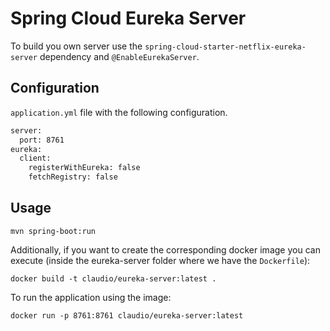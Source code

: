 # Spring Cloud Eureka Server

To build you own server use the ```spring-cloud-starter-netflix-eureka-server``` dependency and ```@EnableEurekaServer```.

## Configuration

```application.yml``` file with the following configuration.
```bash
server:
  port: 8761
eureka:
  client:
    registerWithEureka: false
    fetchRegistry: false
```

## Usage

```
mvn spring-boot:run
```

Additionally, if you want to create the corresponding docker image you can execute (inside the eureka-server folder where we have the
```Dockerfile```):

```
docker build -t claudio/eureka-server:latest .
```

To run the application using the image:

```
docker run -p 8761:8761 claudio/eureka-server:latest